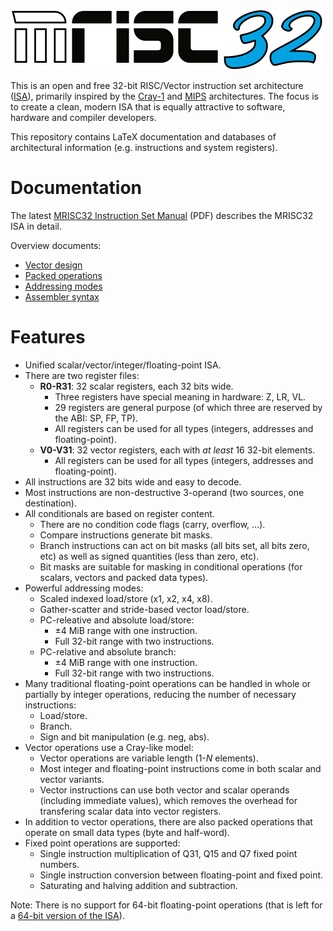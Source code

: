 ![MRISC32](media/mrisc32-logo.png)

This is an open and free 32-bit RISC/Vector instruction set architecture ([ISA](https://en.wikipedia.org/wiki/Instruction_set_architecture)), primarily inspired by the [Cray-1](https://en.wikipedia.org/wiki/Cray-1) and [MIPS](https://en.wikipedia.org/wiki/MIPS_architecture) architectures. The focus is to create a clean, modern ISA that is equally attractive to software, hardware and compiler developers.

This repository contains LaTeX documentation and databases of architectural information (e.g. instructions and system registers).

# Documentation

The latest [MRISC32 Instruction Set Manual](https://github.com/mrisc32/mrisc32/releases/latest/download/mrisc32-instruction-set-manual.pdf) (PDF) describes the MRISC32 ISA in detail.

Overview documents:

* [Vector design](markdown/VectorDesign.md)
* [Packed operations](markdown/PackedOperations.md)
* [Addressing modes](markdown/AddressingModes.md)
* [Assembler syntax](markdown/AssemblerSyntax.md)

# Features

* Unified scalar/vector/integer/floating-point ISA.
* There are two register files:
  - **R0-R31**: 32 scalar registers, each 32 bits wide.
    - Three registers have special meaning in hardware: Z, LR, VL.
    - 29 registers are general purpose (of which three are reserved by the ABI: SP, FP, TP).
    - All registers can be used for all types (integers, addresses and floating-point).
  - **V0-V31**: 32 vector registers, each with *at least* 16 32-bit elements.
    - All registers can be used for all types (integers, addresses and floating-point).
* All instructions are 32 bits wide and easy to decode.
* Most instructions are non-destructive 3-operand (two sources, one destination).
* All conditionals are based on register content.
  - There are no condition code flags (carry, overflow, ...).
  - Compare instructions generate bit masks.
  - Branch instructions can act on bit masks (all bits set, all bits zero, etc) as well as signed quantities (less than zero, etc).
  - Bit masks are suitable for masking in conditional operations (for scalars, vectors and packed data types).
* Powerful addressing modes:
  - Scaled indexed load/store (x1, x2, x4, x8).
  - Gather-scatter and stride-based vector load/store.
  - PC-releative and absolute load/store:
    - ±4 MiB range with one instruction.
    - Full 32-bit range with two instructions.
  - PC-relative and absolute branch:
    - ±4 MiB range with one instruction.
    - Full 32-bit range with two instructions.
* Many traditional floating-point operations can be handled in whole or partially by integer operations, reducing the number of necessary instructions:
  - Load/store.
  - Branch.
  - Sign and bit manipulation (e.g. neg, abs).
* Vector operations use a Cray-like model:
  - Vector operations are variable length (1-*N* elements).
  - Most integer and floating-point instructions come in both scalar and vector variants.
  - Vector instructions can use both vector and scalar operands (including immediate values), which removes the overhead for transfering scalar data into vector registers.
* In addition to vector operations, there are also packed operations that operate on small data types (byte and half-word).
* Fixed point operations are supported:
  - Single instruction multiplication of Q31, Q15 and Q7 fixed point numbers.
  - Single instruction conversion between floating-point and fixed point.
  - Saturating and halving addition and subtraction.

Note: There is no support for 64-bit floating-point operations (that is left for a [64-bit version of the ISA](https://github.com/mbitsnbites/mrisc64)).
